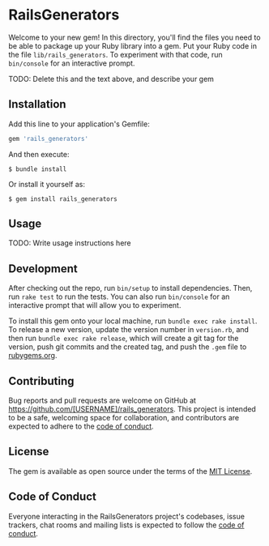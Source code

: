 # RailsGenerators

Welcome to your new gem! In this directory, you'll find the files you need to be able to package up your Ruby library into a gem. Put your Ruby code in the file `lib/rails_generators`. To experiment with that code, run `bin/console` for an interactive prompt.

TODO: Delete this and the text above, and describe your gem

## Installation

Add this line to your application's Gemfile:

```ruby
gem 'rails_generators'
```

And then execute:

    $ bundle install

Or install it yourself as:

    $ gem install rails_generators

## Usage

TODO: Write usage instructions here

## Development

After checking out the repo, run `bin/setup` to install dependencies. Then, run `rake test` to run the tests. You can also run `bin/console` for an interactive prompt that will allow you to experiment.

To install this gem onto your local machine, run `bundle exec rake install`. To release a new version, update the version number in `version.rb`, and then run `bundle exec rake release`, which will create a git tag for the version, push git commits and the created tag, and push the `.gem` file to [rubygems.org](https://rubygems.org).

## Contributing

Bug reports and pull requests are welcome on GitHub at https://github.com/[USERNAME]/rails_generators. This project is intended to be a safe, welcoming space for collaboration, and contributors are expected to adhere to the [code of conduct](https://github.com/[USERNAME]/rails_generators/blob/master/CODE_OF_CONDUCT.md).

## License

The gem is available as open source under the terms of the [MIT License](https://opensource.org/licenses/MIT).

## Code of Conduct

Everyone interacting in the RailsGenerators project's codebases, issue trackers, chat rooms and mailing lists is expected to follow the [code of conduct](https://github.com/[USERNAME]/rails_generators/blob/master/CODE_OF_CONDUCT.md).
